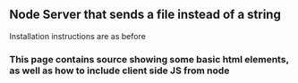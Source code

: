 ## Node Server that sends a file instead of a string
Installation instructions are as before

### This page contains source showing some basic html elements, as well as how to include client side JS from node